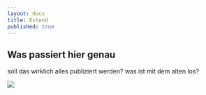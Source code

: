 ```yaml
---
layout: docs
title: Extend
published: true
---
```


## Was passiert hier genau

soll das wirklich alles publiziert werden? was ist mit dem alten los?

![]({{site.baseurl}}//logo-organic-grow.svg)